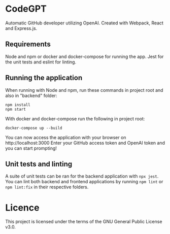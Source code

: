 # CodeGPT

Automatic GitHub developer utilizing OpenAI.
Created with Webpack, React and Express.js.

## Requirements

Node and npm or docker and docker-compose for running the app.
Jest for the unit tests and eslint for linting.

## Running the application

When running with Node and npm, run these commands in project root and also in "backend" folder:
```
npm install
npm start
```
With docker and docker-compose run the following in project root:
```
docker-compose up --build
```

You can now access the application with your browser on http://localhost:3000
Enter your GitHub access token and OpenAI token and you can start prompting!

## Unit tests and linting

A suite of unit tests can be ran for the backend application with `npx jest`.
You can lint both backend and frontend applications by running `npm lint` or `npm lint:fix` in their respective folders.

# Licence

This project is licensed under the terms of the GNU General Public License v3.0.
